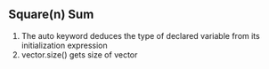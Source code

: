 ## Square(n) Sum
1. The auto keyword deduces the type of declared variable from its initialization expression
2. vector.size() gets size of vector
